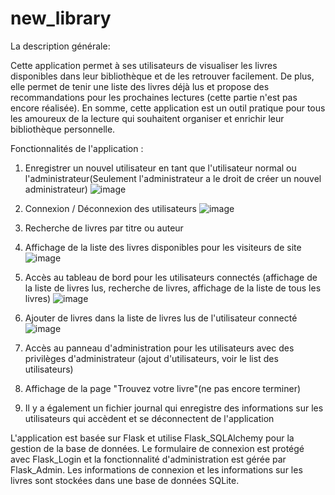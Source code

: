 # new_library

La description générale:

Cette application permet à ses utilisateurs de visualiser les livres disponibles dans leur bibliothèque et de les retrouver facilement. De plus, elle permet de tenir une liste des livres déjà lus et propose des recommandations pour les prochaines lectures (cette partie n'est pas encore réalisée). En somme, cette application est un outil pratique pour tous les amoureux de la lecture qui souhaitent organiser et enrichir leur bibliothèque personnelle.

Fonctionnalités de l'application :

1) Enregistrer un nouvel utilisateur en tant que l'utilisateur normal ou l'administrateur(Seulement l'administrateur a le droit de créer un nouvel administrateur)
![image](https://user-images.githubusercontent.com/80041512/230972663-3544f209-8773-4bf0-b7ba-1cf17711ee70.png)

2) Connexion / Déconnexion des utilisateurs
![image](https://user-images.githubusercontent.com/80041512/230972959-ee2f73ca-dcbf-4889-ad99-1951c386c74d.png)

3) Recherche de livres par titre ou auteur
4) Affichage de la liste des livres disponibles pour les visiteurs de site
![image](https://user-images.githubusercontent.com/80041512/230972812-66b5889f-ce79-44a6-aa31-29d5f43ca976.png)

5) Accès au tableau de bord pour les utilisateurs connectés (affichage de la liste de livres lus, recherche de livres, affichage de la liste      de tous les livres)
![image](https://user-images.githubusercontent.com/80041512/230973672-ce3c1039-e5bd-45a8-bd87-925424cea896.png)

6) Ajouter de livres dans la liste de livres lus de l'utilisateur connecté
![image](https://user-images.githubusercontent.com/80041512/230973485-a33498e5-04a4-44be-90cf-6a9ebb7565ff.png)

7) Accès au panneau d'administration pour les utilisateurs avec des privilèges d'administrateur (ajout d'utilisateurs, voir le list des utilisateurs)
8) Affichage de la page "Trouvez votre livre"(ne pas encore terminer)
9) Il y a également un fichier journal qui enregistre des informations sur les utilisateurs qui accèdent et se déconnectent de l'application

L'application est basée sur Flask et utilise Flask_SQLAlchemy pour la gestion de la base de données. Le formulaire de connexion est protégé avec Flask_Login et la fonctionnalité d'administration est gérée par Flask_Admin. Les informations de connexion et les informations sur les livres sont stockées dans une base de données SQLite.
